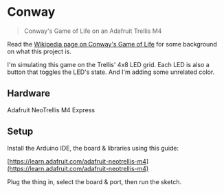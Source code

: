 # Conway

> Conway's Game of Life on an Adafruit Trellis M4

Read the [Wikipedia page on Conway's Game of Life](https://en.wikipedia.org/wiki/Conway%27s_Game_of_Life) for some background on what this project is. 

I'm simulating this game on the Trellis' 4x8 LED grid. Each LED is also a button that toggles the LED's state. And I'm adding some unrelated color. 

## Hardware

Adafruit NeoTrellis M4 Express

## Setup

Install the Arduino IDE, the board & libraries using this guide: 

[https://learn.adafruit.com/adafruit-neotrellis-m4](https://learn.adafruit.com/adafruit-neotrellis-m4)

Plug the thing in, select the board & port, then run the sketch. 
